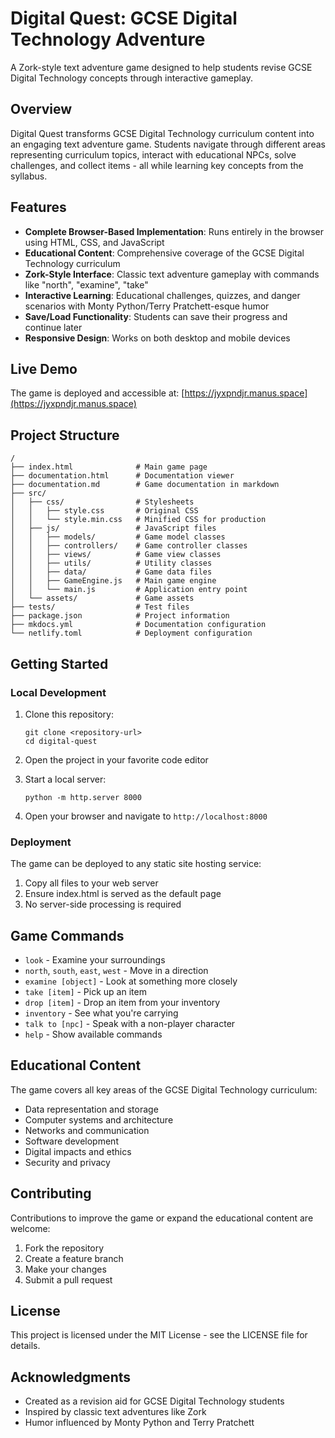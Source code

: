 # Digital Quest: GCSE Digital Technology Adventure

A Zork-style text adventure game designed to help students revise GCSE Digital Technology concepts through interactive gameplay.

## Overview

Digital Quest transforms GCSE Digital Technology curriculum content into an engaging text adventure game. Students navigate through different areas representing curriculum topics, interact with educational NPCs, solve challenges, and collect items - all while learning key concepts from the syllabus.

## Features

- **Complete Browser-Based Implementation**: Runs entirely in the browser using HTML, CSS, and JavaScript
- **Educational Content**: Comprehensive coverage of the GCSE Digital Technology curriculum
- **Zork-Style Interface**: Classic text adventure gameplay with commands like "north", "examine", "take"
- **Interactive Learning**: Educational challenges, quizzes, and danger scenarios with Monty Python/Terry Pratchett-esque humor
- **Save/Load Functionality**: Students can save their progress and continue later
- **Responsive Design**: Works on both desktop and mobile devices

## Live Demo

The game is deployed and accessible at: [https://jyxpndjr.manus.space](https://jyxpndjr.manus.space)

## Project Structure

```
/
├── index.html              # Main game page
├── documentation.html      # Documentation viewer
├── documentation.md        # Game documentation in markdown
├── src/
│   ├── css/                # Stylesheets
│   │   ├── style.css       # Original CSS
│   │   └── style.min.css   # Minified CSS for production
│   ├── js/                 # JavaScript files
│   │   ├── models/         # Game model classes
│   │   ├── controllers/    # Game controller classes
│   │   ├── views/          # Game view classes
│   │   ├── utils/          # Utility classes
│   │   ├── data/           # Game data files
│   │   ├── GameEngine.js   # Main game engine
│   │   └── main.js         # Application entry point
│   └── assets/             # Game assets
├── tests/                  # Test files
├── package.json            # Project information
├── mkdocs.yml              # Documentation configuration
└── netlify.toml            # Deployment configuration
```

## Getting Started

### Local Development

1. Clone this repository:
   ```
   git clone <repository-url>
   cd digital-quest
   ```

2. Open the project in your favorite code editor

3. Start a local server:
   ```
   python -m http.server 8000
   ```

4. Open your browser and navigate to `http://localhost:8000`

### Deployment

The game can be deployed to any static site hosting service:

1. Copy all files to your web server
2. Ensure index.html is served as the default page
3. No server-side processing is required

## Game Commands

- `look` - Examine your surroundings
- `north`, `south`, `east`, `west` - Move in a direction
- `examine [object]` - Look at something more closely
- `take [item]` - Pick up an item
- `drop [item]` - Drop an item from your inventory
- `inventory` - See what you're carrying
- `talk to [npc]` - Speak with a non-player character
- `help` - Show available commands

## Educational Content

The game covers all key areas of the GCSE Digital Technology curriculum:

- Data representation and storage
- Computer systems and architecture
- Networks and communication
- Software development
- Digital impacts and ethics
- Security and privacy

## Contributing

Contributions to improve the game or expand the educational content are welcome:

1. Fork the repository
2. Create a feature branch
3. Make your changes
4. Submit a pull request

## License

This project is licensed under the MIT License - see the LICENSE file for details.

## Acknowledgments

- Created as a revision aid for GCSE Digital Technology students
- Inspired by classic text adventures like Zork
- Humor influenced by Monty Python and Terry Pratchett
